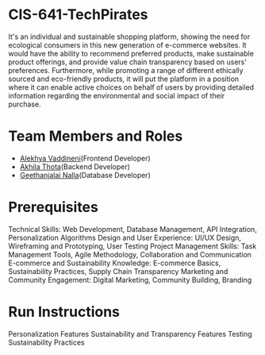 # CIS-641-TechPirates

It's an individual and sustainable shopping platform, showing the need for ecological consumers in this new generation of e-commerce websites. It would have the ability to recommend preferred products, make sustainable product offerings, and provide value chain transparency based on users' preferences. Furthermore, while promoting a range of different ethically sourced and eco-friendly products, it will put the platform in a position where it can enable active choices on behalf of users by providing detailed information regarding the environmental and social impact of their purchase.

# Team Members and Roles

* [Alekhya Vaddineni](https://github.com/Alekhya2024/CIS641-HW2-Vaddineni)(Frontend Developer)
* [Akhila Thota](https://github.com/akhilathoota6/CIS641-HW2-Thota)(Backend Developer)
* [Geethanjalai Nalla](https://github.com/GeethanjaliNalla/CIS641-HW2-Nalla.git)(Database Developer)

# Prerequisites

Technical Skills: Web Development, Database Management, API Integration, Personalization Algorithms
Design and User Experience: UI/UX Design, Wireframing and Prototyping, User Testing
Project Management Skills: Task Management Tools, Agile Methodology, Collaboration and Communication
E-commerce and Sustainability Knowledge: E-commerce Basics, Sustainability Practices, Supply Chain Transparency
Marketing and Community Engagement: Digital Marketing, Community Building, Branding

# Run Instructions

Personalization Features
Sustainability and Transparency Features
Testing
Sustainability Practices




